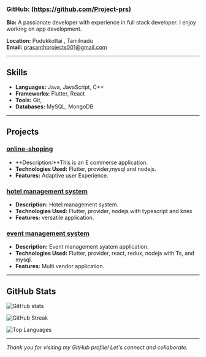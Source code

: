 ### GitHub: (https://github.com/Project-prs)

**Bio:** A passionate developer with experience in full stack developer. I enjoy working on app development.

**Location:** Pudukkottai , Tamilnadu  
**Email:** prasanthprojects001@gmail.com

---

## Skills
- **Languages:** Java, JavaScript, C++
- **Frameworks:** Flutter, React
- **Tools:** Git,
- **Databases:** MySQL, MongoDB

---

## Projects

### [online-shoping](https://github.com/Project-prs/online_shoping)
- **Description:**This is an E commerse application.
- **Technologies Used:** Flutter, provider,mysql and nodejs.
- **Features:** Adaptive user Experience.

### [hotel management system](https://github.com/Project-prs/prestige)
- **Description:** Hotel management system.
- **Technologies Used:** Flutter, provider, nodejs  with typescript and knex
- **Features:** versatile application.

### [event management system](https://github.com/Project-prs/evently)
- **Description:** Event management syatem application.
- **Technologies Used:** Flutter, provider, react, redux, nodejs with Ts, and mysql.
- **Features:** Multi vendor application.

---

## GitHub Stats

![GitHub stats](https://github-readme-stats.vercel.app/api?username=your-username&show_icons=true&theme=radical)

![GitHub Streak](https://github-readme-streak-stats.herokuapp.com/?user=your-username&theme=radical)

![Top Languages](https://github-readme-stats.vercel.app/api/top-langs/?username=your-username&layout=compact&theme=radical)


---

*Thank you for visiting my GitHub profile! Let's connect and collaborate.*
